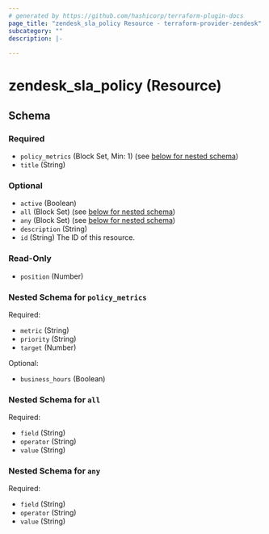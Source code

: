 ```yaml
---
# generated by https://github.com/hashicorp/terraform-plugin-docs
page_title: "zendesk_sla_policy Resource - terraform-provider-zendesk"
subcategory: ""
description: |-
  
---
```


# zendesk_sla_policy (Resource)





<!-- schema generated by tfplugindocs -->
## Schema

### Required

- `policy_metrics` (Block Set, Min: 1) (see [below for nested schema](#nestedblock--policy_metrics))
- `title` (String)

### Optional

- `active` (Boolean)
- `all` (Block Set) (see [below for nested schema](#nestedblock--all))
- `any` (Block Set) (see [below for nested schema](#nestedblock--any))
- `description` (String)
- `id` (String) The ID of this resource.

### Read-Only

- `position` (Number)

<a id="nestedblock--policy_metrics"></a>
### Nested Schema for `policy_metrics`

Required:

- `metric` (String)
- `priority` (String)
- `target` (Number)

Optional:

- `business_hours` (Boolean)


<a id="nestedblock--all"></a>
### Nested Schema for `all`

Required:

- `field` (String)
- `operator` (String)
- `value` (String)


<a id="nestedblock--any"></a>
### Nested Schema for `any`

Required:

- `field` (String)
- `operator` (String)
- `value` (String)


